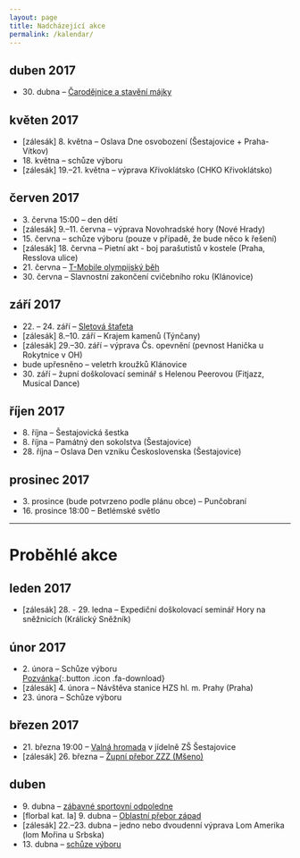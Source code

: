 ```yaml
---
layout: page
title: Nadcházející akce
permalink: /kalendar/
---
```




## duben 2017

* 30\. dubna – [Čarodějnice a stavění májky](http://www.sokolsestajovice.cz/2017/04/30/carodejnice.html)

## květen 2017

* \[zálesák\] 8\. května – Oslava Dne osvobození (Šestajovice + Praha-Vítkov)
* 18\. května – schůze výboru
* \[zálesák\] 19.–21. května – výprava Křivoklátsko (CHKO Křivoklátsko)

## červen 2017

* 3\. června 15:00 – den dětí
* \[zálesák\] 9\.–11. června – výprava Novohradské hory (Nové Hrady)
* 15\. června – schůze výboru (pouze v případě, že bude něco k řešení)
* \[zálesák\] 18\. června – Pietní akt - boj parašutistů v kostele (Praha, Resslova ulice)
* 21\. června – [T-Mobile olympijský běh](http://www.olympijskybeh.cz/zavody/praha-sestajovice/)
* 30\. června – Slavnostní zakončení cvičebního roku (Klánovice)

## září 2017

* 22\. – 24. září – [Sletová štafeta](http://www.zbarakova.cz/slet/stafeta.html)
* \[zálesák\] 8\.–10. září – Krajem kamenů (Týnčany)
* \[zálesák\] 29\.–30. září – výprava Čs. opevnění (pevnost Hanička u Rokytnice v OH)
* bude upřesněno – veletrh kroužků Klánovice
* 30\. září – župní doškolovací seminář s Helenou Peerovou (Fitjazz, Musical Dance)

## říjen 2017

* 8\. října – Šestajovická šestka
* 8\. října – Památný den sokolstva (Šestajovice)
* 28\. října – Oslava Den vzniku Československa (Šestajovice)

## prosinec 2017

* 3\. prosince (bude potvrzeno podle plánu obce) – Punčobraní
* 16\. prosince 18:00 – Betlémské světlo

---

# Proběhlé akce

## leden 2017

* \[zálesák\] 28. - 29. ledna – Expediční doškolovací seminář Hory na sněžnicích (Králický Sněžník)

## únor 2017

* 2\. února – Schůze výboru  
[Pozvánka](https://drive.google.com/open?id=0B0w6gDorCVUkSDc4Z3RlbVdicUdrTXhxV2ZSQTZVcUNrSkRJ){:.button .icon .fa-download}
* \[zálesák\] 4\. února – Návštěva stanice HZS hl. m. Prahy (Praha)
* 23\. února – Schůze výboru

## březen 2017

* 21\. března 19:00 – [Valná hromada](http://www.sokolsestajovice.cz/2017/03/21/valna-hromada.html) v jídelně ZŠ Šestajovice
* \[zálesák\] 26\. března – [Župní přebor ZZZ (Mšeno)](https://www.sokol.cz/sokol/index.php?action=zobrazakci&id=1488058201)

## duben

* 9\. dubna – [zábavné sportovní odpoledne](http://www.sokolsestajovice.cz/2017/04/09/sportovni-odpoledne.html)
* \[florbal kat. Ia\] 9. dubna – [Oblastní přebor západ](https://drive.google.com/open?id=0B0w6gDorCVUkX3ZBZUxTVTBGc1owZE9IYTlLNUlOVnUzMlcw)
* \[zálesák\] 22\.–23. dubna – jedno nebo dvoudenní výprava Lom Amerika (lom Mořina u Srbska)
* 13\. dubna – [schůze výboru](https://drive.google.com/open?id=0B0w6gDorCVUkY0pDa3Z0aDJ5OHdFWFAtRG5BTTl4dnB2WlpV)
